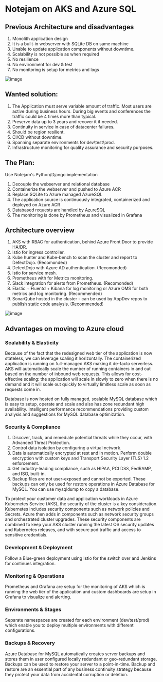 # Notejam on AKS and Azure SQL
 
## Previous Architecture and disadvantages
1.	Monolith application design
2.	It is a built-in webserver with SQLite DB on same machine
3.	Unable to update application components without downtime.
4.	Scalability is not possible as when required
5.	No resilience
6.	No environment for dev & test
7.	No monitoring is setup for metrics and logs

![image](https://user-images.githubusercontent.com/75414098/110336828-8b0d9300-8025-11eb-8871-b30ba8555c95.png)

## Wanted solution:
1.	The Application must serve variable amount of traffic. Most users are active during business hours. During big events and conferences the traffic could be 4 times more than typical.
2.	Preserve data up to 3 years and recover it if needed.
3.	Continuity in service in case of datacenter failures.
4.	Should be region resilient.
5.	CI/CD without downtime.
6.	Spanning separate environments for dev\test\prod. 
7.	Infrastructure monitoring for quality assurance and security purposes.

## The Plan:
Use Notejam's Python/Django implementation
1.	Decouple the webserver and relational database
2.	Containerize the webserver and pushed to Azure ACR
3.	Replace SQLite to Azure managed AzureSQL
4.	The application source is continuously integrated, containerized and deployed on Azure ACR
5.	Databased requests are handled by AzureSQL
6.	The monitoring is done by Prometheus and visualized in Grafana

## Architecture overview
1.	AKS with RBAC for authentication, behind Azure Front Door to provide HA/DR.
2.	Istio for ingress controller.
3.	Kube hunter and Kube-bench to scan the cluster and report to DefectDojo. (Recomonded)
4.	DefectDojo with Azure AD authentication. (Recomonded)
5.	Istio for service mesh.
6.	Prometheus with for Metrics monitoring.
7.	Slack integration for alerts from Prometheus. (Recomonded)
8.	Elastic + Fluentd + Kibana for log monitoring or Azure OMS for both metrics and log monitoring. (Recommended)
9.	SonarQube hosted in the cluster - can be used by AppDev repos to publish static code analysis. (Recommended)

![image](https://user-images.githubusercontent.com/75414098/110336943-a5e00780-8025-11eb-95ff-e034a0bde11f.png)

## Advantages on moving to Azure cloud
### Scalability & Elasticity
Because of the fact that the redesigned web tier of the application is now stateless, we can leverage scaling it horizontally. The containerized application is running on full-managed AKS making it de-facto serverless. AKS will automatically scale the number of running containers in and out based on the number of inbound web requests. This allows for cost-effective scaling: the application will scale in slowly to zero when there is no demand and it will scale out quickly to virtually limitless scale as soon as requests come in.

Database is now hosted on fully managed, scalable MySQL database which is easy to setup, operate and scale and also has zone redundant high availability. Intelligent performance recommendations providing custom analysis and suggestions for MySQL database optimization.

### Security & Compliance
1.	Discover, track, and remediate potential threats while they occur, with Advanced Threat Protection.
2.	Control data isolation by configuring a virtual network.
3.	Data is automatically encrypted at rest and in motion. Perform double encryption with custom keys and Transport Security Layer (TLS) 1.2 enforcement.
4.	Get industry-leading compliance, such as HIPAA, PCI DSS, FedRAMP, and ISO, built-in.
5.	Backup files are not user-exposed and cannot be exported. These backups can only be used for restore operations in Azure Database for MySQL. You can use mysqldump to copy a database.

To protect your customer data and application workloads in Azure Kubernetes Service (AKS), the security of the cluster is a key consideration. Kubernetes includes security components such as network policies and Secrets. Azure then adds in components such as network security groups and orchestrated cluster upgrades. These security components are combined to keep your AKS cluster running the latest OS security updates and Kubernetes releases, and with secure pod traffic and access to sensitive credentials.

### Development & Deployment
Follow a Blue-green deployment using Istio for the switch over and Jenkins for continues integration.

### Monitoring & Operations
Prometheus and Grafana are setup for the monitoring of AKS which is running the web tier of the application and custom dashboards are setup in Grafana to visualize and alerting.

### Environments & Stages
Separate namespaces are created for each environment (dev/test/prod) which enable you to deploy multiple environments with different configurations.

### Backups & Recovery
Azure Database for MySQL automatically creates server backups and stores them in user configured locally redundant or geo-redundant storage. Backups can be used to restore your server to a point-in-time. Backup and restore are an essential part of any business continuity strategy because they protect your data from accidental corruption or deletion.
